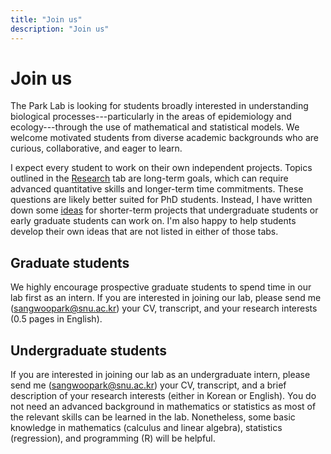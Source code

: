 ```yaml
---
title: "Join us"
description: "Join us"
---
```


# Join us

The Park Lab is looking for students broadly interested in understanding biological processes---particularly in the areas of epidemiology and ecology---through the use of mathematical and statistical models. We welcome motivated students from diverse academic backgrounds who are curious, collaborative, and eager to learn.

I expect every student to work on their own independent projects. Topics outlined in the [Research](https://parklab-snu.github.io/research/) tab are long-term goals, which can require advanced quantitative skills and longer-term time commitments. These questions are likely better suited for PhD students. Instead, I have written down some [ideas](https://parklab-snu.github.io/ideas) for shorter-term projects that undergraduate students or early graduate students can work on. I'm also happy to help students develop their own ideas that are not listed in either of those tabs.

## Graduate students

We highly encourage prospective graduate students to spend time in our lab first as an intern. If you are interested in joining our lab, please send me (sangwoopark@snu.ac.kr) your CV, transcript, and your research interests (0.5 pages in English).

## Undergraduate students

If you are interested in joining our lab as an undergraduate intern, please send me (sangwoopark@snu.ac.kr) your CV, transcript, and a brief description of your research interests (either in Korean or English). You do not need an advanced background in mathematics or statistics as most of the relevant skills can be learned in the lab. Nonetheless, some basic knowledge in mathematics (calculus and linear algebra), statistics (regression), and programming (R) will be helpful.
